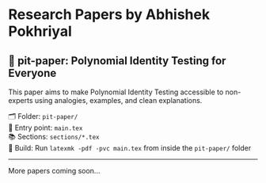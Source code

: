# Research Papers by Abhishek Pokhriyal

## 📄 pit-paper: Polynomial Identity Testing for Everyone

This paper aims to make Polynomial Identity Testing accessible to non-experts using analogies, examples, and clean explanations.

🗂 Folder: `pit-paper/`  
📄 Entry point: `main.tex`  
📚 Sections: `sections/*.tex`  
🧰 Build: Run `latexmk -pdf -pvc main.tex` from inside the `pit-paper/` folder

---
More papers coming soon...
